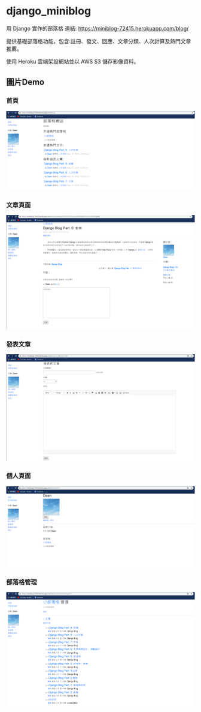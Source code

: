 django_miniblog
====
用 Django 實作的部落格
連結:
https://miniblog-72415.herokuapp.com/blog/

提供基礎部落格功能，包含:註冊、發文、回應、文章分類、人次計算及熱門文章推薦。

使用 Heroku 雲端架設網站並以 AWS S3 儲存影像資料。

圖片Demo
----
### 首頁
![index](https://github.com/dkdkwizard/django_miniblog/blob/master/demo_pics/1.png)

### 文章頁面
![article page](https://github.com/dkdkwizard/django_miniblog/blob/master/demo_pics/2.png)

### 發表文章
![post page](https://github.com/dkdkwizard/django_miniblog/blob/master/demo_pics/3.png)

### 個人頁面
![user page](https://github.com/dkdkwizard/django_miniblog/blob/master/demo_pics/4.png)

### 部落格管理
![manage page](https://github.com/dkdkwizard/django_miniblog/blob/master/demo_pics/5.png)
